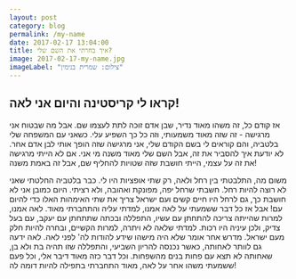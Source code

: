 ```yaml
---
layout: post
category: blog
permalink: /my-name
date: 2017-02-17 13:04:00
title: איך בחרתי את השם שלי?
image: 2017-02-17-my-name.jpg
imageLabel: "צילום: שמרית בנימין"
---
```


## קראו לי קריסטינה והיום אני לאה!

אז קודם כל, זה משהו מאוד נדיר, שבן אדם זוכה לתת לעצמו שם. אבל מה שבטוח אני מרגישה - זה שזה מאוד משמעותי, וזה כל כך השפיע עלי. כשאני עם המשפחה שלי בלטביה, והם קוראים לי בשם הקודם שלי, אני מרגישה שזה הופך אותי לבן אדם אחר. לא יודעת איך להסביר את זה, אבל השם שלי מאוד משנה מי אני. אם לא הייתי מרגישה את זה על עצמי, הייתי חושבת שזה שטויות להחליף שם, אבל זה באמת משנה!

משום מה, התלבטתי בין רחל ולאה, רק שתי אופציות היו לי. כבר בלטביה החלטתי שאני לא רוצה להיות רחל. חשבתי שרחל יפה, מפונקת ואהובה, ולא רציתי. היום כמובן אני לא חושבת כך, גם לרחל היו חיים קשים ועם ישראל צריך את שתי האימהות האלו כדי להיום עם!
אבל אז כל דבר ששמעתי על לאה אמנו, למדתי עליה והתחברתי מאוד.
לאה אמנו, למרות שהייתה צריכה להתחתן עם עשיו, התפללה ובכתה שתתחתן עם יעקב, עם בעל צדיק, ולכן עיניה היו רכות. למדתי שלאה לא ויתרה, למרות הקשיים, ובחרה להיות חלק מעם ישראל. מדרש אחר אומר שלא היה מישהו שידע להודות לה' לפני לאה. לאה ידעה גם לוותר לאחותה, כאשר נכנסה להריון השביעי, והתפללה שזו תהיה בת ולא בן, שאחותה לא תצא עם פחות בנים מהשפחות.
וכל דבר כזה מאוד דיבר אלי, וכל פעם ששמעתי משהו אחר על לאה, מאוד התחברתי בתפילה להיות דומה לה!
